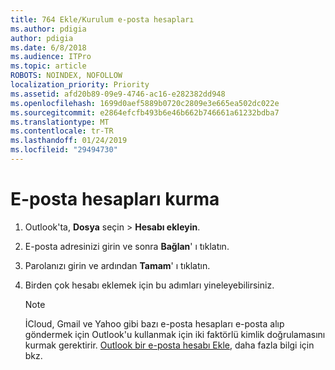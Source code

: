 ```yaml
---
title: 764 Ekle/Kurulum e-posta hesapları
ms.author: pdigia
author: pdigia
ms.date: 6/8/2018
ms.audience: ITPro
ms.topic: article
ROBOTS: NOINDEX, NOFOLLOW
localization_priority: Priority
ms.assetid: afd20b89-09e9-4746-ac16-e282382dd948
ms.openlocfilehash: 1699d0aef5889b0720c2809e3e665ea502dc022e
ms.sourcegitcommit: e2864efcfb493b6e46b662b746661a61232bdba7
ms.translationtype: MT
ms.contentlocale: tr-TR
ms.lasthandoff: 01/24/2019
ms.locfileid: "29494730"
---
```

# <a name="setup-email-accounts"></a>E-posta hesapları kurma

1. Outlook'ta, **Dosya** seçin \> **Hesabı ekleyin**.
    
2. E-posta adresinizi girin ve sonra **Bağlan**' ı tıklatın.
    
3. Parolanızı girin ve ardından **Tamam**' ı tıklatın.
    
4. Birden çok hesabı eklemek için bu adımları yineleyebilirsiniz.
    
    > [!NOTE]
    > İCloud, Gmail ve Yahoo gibi bazı e-posta hesapları e-posta alıp göndermek için Outlook'u kullanmak için iki faktörlü kimlik doğrulamasını kurmak gerektirir. [Outlook bir e-posta hesabı Ekle](https://support.office.com/article/6e27792a-9267-4aa4-8bb6-c84ef146101b.aspx), daha fazla bilgi için bkz. 
  

